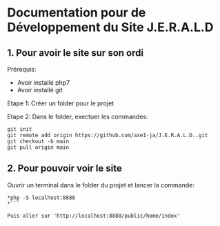 # Documentation pour de Développement du Site J.E.R.A.L.D

## 1. Pour avoir le site sur son ordi

Prérequis:
- Avoir installé php7
- Avoir installé git

Etape 1: Créer un folder pour le projet

Etape 2: Dans le folder, exectuer les commandes:
```
git init
git remote add origin https://github.com/axe1-ja/J.E.R.A.L.D..git
git checkout -b main
git pull origin main
```

## 2. Pour pouvoir voir le site

Ouvrir un terminal dans le folder du projet et lancer la commande:
```
*php -S localhost:8888
*```

Puis aller sur 'http://localhost:8888/public/home/index'

